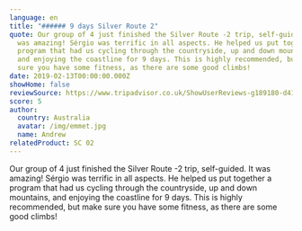 ```yaml
---
language: en
title: "###### 9 days Silver Route 2"
quote: Our group of 4 just finished the Silver Route -2 trip, self-guided. It
  was amazing! Sérgio was terrific in all aspects. He helped us put together a
  program that had us cycling through the countryside, up and down mountains,
  and enjoying the coastline for 9 days. This is highly recommended, but make
  sure you have some fitness, as there are some good climbs!
date: 2019-02-13T00:00:00.000Z
showHome: false
reviewSource: https://www.tripadvisor.co.uk/ShowUserReviews-g189180-d4105907-r652226602-Top_Bike_tours_Portugal-Porto_Porto_District_Northern_Portugal.html
score: 5
author:
  country: Australia
  avatar: /img/emmet.jpg
  name: Andrew
relatedProduct: SC 02
---
```

Our group of 4 just finished the Silver Route -2 trip, self-guided. It was amazing! Sérgio was terrific in all aspects. He helped us put together a program that had us cycling through the countryside, up and down mountains, and enjoying the coastline for 9 days. This is highly recommended, but make sure you have some fitness, as there are some good climbs!